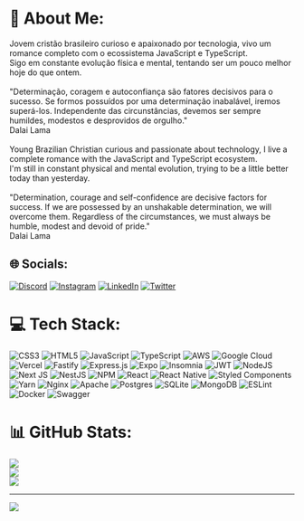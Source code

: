 # 💫 About Me:
Jovem cristão brasileiro curioso e apaixonado por tecnologia, vivo um romance completo com o ecossistema JavaScript e TypeScript.<br>Sigo em constante evolução física e mental, tentando ser um pouco melhor hoje do que ontem.<br><br>"Determinação, coragem e autoconfiança são fatores decisivos para o sucesso. Se formos possuídos por uma determinação inabalável, iremos superá-los. Independente das circunstâncias, devemos ser sempre humildes, modestos e desprovidos de orgulho."<br>Dalai Lama<br><br>Young Brazilian Christian curious and passionate about technology, I live a complete romance with the JavaScript and TypeScript ecosystem.<br>I'm still in constant physical and mental evolution, trying to be a little better today than yesterday.<br><br>"Determination, courage and self-confidence are decisive factors for success. If we are possessed by an unshakable determination, we will overcome them. Regardless of the circumstances, we must always be humble, modest and devoid of pride."<br>Dalai Lama


## 🌐 Socials:
[![Discord](https://img.shields.io/badge/Discord-%237289DA.svg?logo=discord&logoColor=white)](https://discord.gg/Hilquias#9872) [![Instagram](https://img.shields.io/badge/Instagram-%23E4405F.svg?logo=Instagram&logoColor=white)](https://instagram.com/@hilquiasfmelo) [![LinkedIn](https://img.shields.io/badge/LinkedIn-%230077B5.svg?logo=linkedin&logoColor=white)](https://linkedin.com/in/https://www.linkedin.com/in/hilquias-ferreira-melo-7b987610b/) [![Twitter](https://img.shields.io/badge/Twitter-%231DA1F2.svg?logo=Twitter&logoColor=white)](https://twitter.com/@hilquiasfmelo) 

# 💻 Tech Stack:
![CSS3](https://img.shields.io/badge/css3-%231572B6.svg?style=for-the-badge&logo=css3&logoColor=white) ![HTML5](https://img.shields.io/badge/html5-%23E34F26.svg?style=for-the-badge&logo=html5&logoColor=white) ![JavaScript](https://img.shields.io/badge/javascript-%23323330.svg?style=for-the-badge&logo=javascript&logoColor=%23F7DF1E) ![TypeScript](https://img.shields.io/badge/typescript-%23007ACC.svg?style=for-the-badge&logo=typescript&logoColor=white) ![AWS](https://img.shields.io/badge/AWS-%23FF9900.svg?style=for-the-badge&logo=amazon-aws&logoColor=white) ![Google Cloud](https://img.shields.io/badge/Google%20Cloud-%234285F4.svg?style=for-the-badge&logo=google-cloud&logoColor=white) ![Vercel](https://img.shields.io/badge/vercel-%23000000.svg?style=for-the-badge&logo=vercel&logoColor=white) ![Fastify](https://img.shields.io/badge/fastify-%23000000.svg?style=for-the-badge&logo=fastify&logoColor=white) ![Express.js](https://img.shields.io/badge/express.js-%23404d59.svg?style=for-the-badge&logo=express&logoColor=%2361DAFB) ![Expo](https://img.shields.io/badge/expo-1C1E24?style=for-the-badge&logo=expo&logoColor=#D04A37) ![Insomnia](https://img.shields.io/badge/Insomnia-black?style=for-the-badge&logo=insomnia&logoColor=5849BE) ![JWT](https://img.shields.io/badge/JWT-black?style=for-the-badge&logo=JSON%20web%20tokens) ![NodeJS](https://img.shields.io/badge/node.js-6DA55F?style=for-the-badge&logo=node.js&logoColor=white) ![Next JS](https://img.shields.io/badge/Next-black?style=for-the-badge&logo=next.js&logoColor=white) ![NestJS](https://img.shields.io/badge/nestjs-%23E0234E.svg?style=for-the-badge&logo=nestjs&logoColor=white) ![NPM](https://img.shields.io/badge/NPM-%23000000.svg?style=for-the-badge&logo=npm&logoColor=white) ![React](https://img.shields.io/badge/react-%2320232a.svg?style=for-the-badge&logo=react&logoColor=%2361DAFB) ![React Native](https://img.shields.io/badge/react_native-%2320232a.svg?style=for-the-badge&logo=react&logoColor=%2361DAFB) ![Styled Components](https://img.shields.io/badge/styled--components-DB7093?style=for-the-badge&logo=styled-components&logoColor=white) ![Yarn](https://img.shields.io/badge/yarn-%232C8EBB.svg?style=for-the-badge&logo=yarn&logoColor=white) ![Nginx](https://img.shields.io/badge/nginx-%23009639.svg?style=for-the-badge&logo=nginx&logoColor=white) ![Apache](https://img.shields.io/badge/apache-%23D42029.svg?style=for-the-badge&logo=apache&logoColor=white) ![Postgres](https://img.shields.io/badge/postgres-%23316192.svg?style=for-the-badge&logo=postgresql&logoColor=white) ![SQLite](https://img.shields.io/badge/sqlite-%2307405e.svg?style=for-the-badge&logo=sqlite&logoColor=white) ![MongoDB](https://img.shields.io/badge/MongoDB-%234ea94b.svg?style=for-the-badge&logo=mongodb&logoColor=white) ![ESLint](https://img.shields.io/badge/ESLint-4B3263?style=for-the-badge&logo=eslint&logoColor=white) ![Docker](https://img.shields.io/badge/docker-%230db7ed.svg?style=for-the-badge&logo=docker&logoColor=white) ![Swagger](https://img.shields.io/badge/-Swagger-%23Clojure?style=for-the-badge&logo=swagger&logoColor=white)
# 📊 GitHub Stats:
![](https://github-readme-stats.vercel.app/api?username=hilquiasfmelo&theme=radical&hide_border=false&include_all_commits=true&count_private=true)<br/>
![](https://github-readme-streak-stats.herokuapp.com/?user=hilquiasfmelo&theme=radical&hide_border=false)<br/>
![](https://github-readme-stats.vercel.app/api/top-langs/?username=hilquiasfmelo&theme=radical&hide_border=false&include_all_commits=true&count_private=true&layout=compact)

---
[![](https://visitcount.itsvg.in/api?id=hilquiasfmelo&icon=0&color=0)](https://visitcount.itsvg.in)

<!-- Proudly created with GPRM ( https://gprm.itsvg.in ) -->
